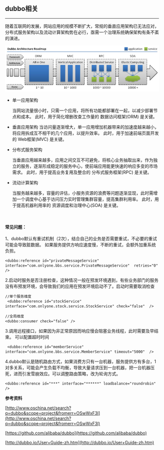 ## dubbo相关

---

随着互联网的发展，网站应用的规模不断扩大，常规的垂直应用架构已无法应对，分布式服务架构以及流动计算架构势在必行，亟需一个治理系统确保架构有条不紊的演进。

![image](img/dubbo-1.jpg)


* 单一应用架构

	当网站流量很小时，只需一个应用，将所有功能都部署在一起，以减少部署节点和成本。
此时，用于简化增删改查工作量的 数据访问框架(ORM) 是关键。

* 垂直应用架构
	当访问量逐渐增大，单一应用增加机器带来的加速度越来越小，将应用拆成互不相干的几个应用，以提升效率。
此时，用于加速前端页面开发的 Web框架(MVC) 是关键。

* 分布式服务架构 

	当垂直应用越来越多，应用之间交互不可避免，将核心业务抽取出来，作为独立的服务，逐渐形成稳定的服务中心，使前端应用能更快速的响应多变的市场需求。
此时，用于提高业务复用及整合的 分布式服务框架(RPC) 是关键。
* 流动计算架构

	当服务越来越多，容量的评估，小服务资源的浪费等问题逐渐显现，此时需增加一个调度中心基于访问压力实时管理集群容量，提高集群利用率。
此时，用于提高机器利用率的 资源调度和治理中心(SOA) 是关键。


<br/>

#### 常见问题：

1、dubbo默认有重试机制（2次），结合自己的业务是否需要重试，不必要的重试可能会导致脏数据。
如果服务提供方响应速度慢，不断的重试，会额外加重系统负担。

```
<dubbo:reference id="privateMessageService" interface="com.onlyone.bbs.service.PrivateMessageService"  retries="0" />
```

2.启动时服务是否注册检查，这种情况一般在预发环境遇到，有些业务部门的服务没有布预发环境，会导致我们的应用在预发环境启动不了。启动时需要取消检查

```
//单个服务维度
 <dubbo:reference id="stockService" interface="com.onlyone.stock.service.StockService" check="false"  />
 
//全局维度
<dubbo:consumer check="false" />

```

3.调用远程接口，如果因为非正常原因而响应慢会阻塞业务线程，此时需要及早结束。
可以配置超时时间

```
 <dubbo:reference id="memberService" interface="com.onlyone.bbs.service.MemberService" timeout="5000"  />
```

4.dubbo默认是随机路由方式，如果消费方只有一台机器，服务提供方有多台，1对多关系，可能会产生负载不均衡，导致大量请求压到一台机器，把一台机器压死，进而引发雪崩效应。可以调整路由策略，改为轮询方式。

```
<dubbo:reference id="***" interface="******" loadbalance="roundrobin" /> 
```


**参考资料**

[http://www.oschina.net/search?q=dubbo&scope=project&fromerr=OSwWxF3l](http://www.oschina.net/search?q=dubbo&scope=project&fromerr=OSwWxF3l)

[https://github.com/alibaba/dubbo](https://github.com/alibaba/dubbo)

[http://dubbo.io/User+Guide-zh.htm](http://dubbo.io/User+Guide-zh.htm)